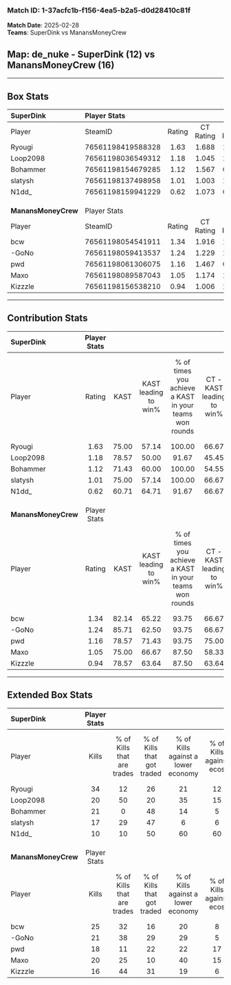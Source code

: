 ### Match ID: 1-37acfc1b-f156-4ea5-b2a5-d0d28410c81f  
**Match Date**: 2025-02-28  
**Teams**: SuperDink vs ManansMoneyCrew  

## **Map**: de_nuke - SuperDink (12) vs ManansMoneyCrew (16)  
---  

## Box Stats  

| **SuperDink**       | Player Stats      |        |           |          |       |       |       |         |        |      |     |
| :- | :- | :-: | :-: | :-: | :-: | :-: | :-: | :-: | :-: | :-: | :-: |
| Player              | SteamID           | Rating | CT Rating | T Rating | KAST  |  ADR  | Kills | Assists | Deaths | K/D  | HS% |
| Ryougi              | 76561198419588328 |  1.63  |   1.688   |  1.760   | 75.00 | 102.6 |  34   |    7    |   20   | 1.70 | 41  |
| Loop2098            | 76561198036549312 |  1.18  |   1.045   |  1.369   | 78.57 | 76.1  |  20   |    7    |   18   | 1.11 | 35  |
| Bohammer            | 76561198154679285 |  1.12  |   1.567   |  0.867   | 71.43 | 92.8  |  21   |    7    |   23   | 0.91 | 57  |
| slatysh             | 76561198137498958 |  1.01  |   1.003   |  1.124   | 75.00 | 67.9  |  17   |    6    |   19   | 0.89 | 41  |
| N1dd_               | 76561198159941229 |  0.62  |   1.073   |  0.363   | 60.71 | 54.4  |  10   |    8    |   21   | 0.48 | 30  |
|                     |                   |        |           |          |       |       |       |         |        |      |     |
|                     |                   |        |           |          |       |       |       |         |        |      |     |
|                     |                   |        |           |          |       |       |       |         |        |      |     |
| **ManansMoneyCrew** | Player Stats      |        |           |          |       |       |       |         |        |      |     |
| Player              | SteamID           | Rating | CT Rating | T Rating | KAST  |  ADR  | Kills | Assists | Deaths | K/D  | HS% |
| bcw                 | 76561198054541911 |  1.34  |   1.916   |  1.038   | 82.14 | 86.0  |  25   |    8    |   21   | 1.19 | 48  |
| -GoNo               | 76561198059413537 |  1.24  |   1.229   |  1.615   | 85.71 | 89.8  |  21   |    9    |   22   | 0.95 | 42  |
| pwd                 | 76561198061306075 |  1.16  |   1.467   |  0.871   | 78.57 | 80.0  |  18   |   10    |   17   | 1.06 | 44  |
| Maxo                | 76561198089587043 |  1.05  |   1.174   |  1.229   | 75.00 | 77.5  |  20   |    3    |   23   | 0.87 | 60  |
| Kizzzle             | 76561198156538210 |  0.94  |   1.006   |  1.294   | 78.57 | 55.3  |  16   |    5    |   20   | 0.80 | 37  |
---  

## Contribution Stats  

| **SuperDink**       | Player Stats |       |                      |                                                        |                           |                                                             |                          |                                                            |
| :- | :-: | :-: | :-: | :-: | :-: | :-: | :-: | :-: |
| Player              |    Rating    | KAST  | KAST leading to win% | % of times you achieve a KAST in your teams won rounds | CT - KAST leading to win% | CT - % of times you achieve a KAST in your teams won rounds | T - KAST leading to win% | T - % of times you achieve a KAST in your teams won rounds |
| Ryougi              |     1.63     | 75.00 |        57.14         |                         100.00                         |           66.67           |                           100.00                            |          50.00           |                           100.00                           |
| Loop2098            |     1.18     | 78.57 |        50.00         |                         91.67                          |           45.45           |                            83.33                            |          54.55           |                           100.00                           |
| Bohammer            |     1.12     | 71.43 |        60.00         |                         100.00                         |           54.55           |                           100.00                            |          66.67           |                           100.00                           |
| slatysh             |     1.01     | 75.00 |        57.14         |                         100.00                         |           66.67           |                           100.00                            |          50.00           |                           100.00                           |
| N1dd_               |     0.62     | 60.71 |        64.71         |                         91.67                          |           66.67           |                           100.00                            |          62.50           |                           83.33                            |
|                     |              |       |                      |                                                        |                           |                                                             |                          |                                                            |
|                     |              |       |                      |                                                        |                           |                                                             |                          |                                                            |
|                     |              |       |                      |                                                        |                           |                                                             |                          |                                                            |
| **ManansMoneyCrew** | Player Stats |       |                      |                                                        |                           |                                                             |                          |                                                            |
| Player              |    Rating    | KAST  | KAST leading to win% | % of times you achieve a KAST in your teams won rounds | CT - KAST leading to win% | CT - % of times you achieve a KAST in your teams won rounds | T - KAST leading to win% | T - % of times you achieve a KAST in your teams won rounds |
| bcw                 |     1.34     | 82.14 |        65.22         |                         93.75                          |           66.67           |                            88.89                            |          63.64           |                           100.00                           |
| -GoNo               |     1.24     | 85.71 |        62.50         |                         93.75                          |           66.67           |                            88.89                            |          58.33           |                           100.00                           |
| pwd                 |     1.16     | 78.57 |        71.43         |                         93.75                          |           75.00           |                           100.00                            |          66.67           |                           85.71                            |
| Maxo                |     1.05     | 75.00 |        66.67         |                         87.50                          |           58.33           |                            77.78                            |          77.78           |                           100.00                           |
| Kizzzle             |     0.94     | 78.57 |        63.64         |                         87.50                          |           63.64           |                            77.78                            |          63.64           |                           100.00                           |
---  

## Extended Box Stats  

| **SuperDink**       | Player Stats |                            |                            |                                    |                         |                              |                                 |        |                             |                                     |                          |                               |                            |
| :- | :-: | :-: | :-: | :-: | :-: | :-: | :-: | :-: | :-: | :-: | :-: | :-: | :-: |
| Player              |    Kills     | % of Kills that are trades | % of Kills that got traded | % of Kills against a lower economy | % of Kills against ecos | % of Kills that are flawless | % of Kills that are close duels | Deaths | % of Deaths that get traded | % of Deaths against a lower economy | % of Deaths against ecos | % of Deaths that are flawless | % of Deaths that are close |
| Ryougi              |      34      |             12             |             26             |                 21                 |           12            |              71              |                0                |   20   |             35              |                 15                  |            5             |              80               |             5              |
| Loop2098            |      20      |             50             |             20             |                 35                 |           15            |              50              |               10                |   18   |             11              |                 11                  |            0             |              72               |             11             |
| Bohammer            |      21      |             0              |             48             |                 14                 |            5            |              57              |                0                |   23   |             17              |                 17                  |            4             |              57               |             4              |
| slatysh             |      17      |             29             |             47             |                 6                  |            6            |              59              |                6                |   19   |             21              |                 16                  |            0             |              58               |             11             |
| N1dd_               |      10      |             10             |             50             |                 60                 |           60            |              70              |               10                |   21   |             19              |                 19                  |            10            |              43               |             5              |
|                     |              |                            |                            |                                    |                         |                              |                                 |        |                             |                                     |                          |                               |                            |
|                     |              |                            |                            |                                    |                         |                              |                                 |        |                             |                                     |                          |                               |                            |
|                     |              |                            |                            |                                    |                         |                              |                                 |        |                             |                                     |                          |                               |                            |
| **ManansMoneyCrew** | Player Stats |                            |                            |                                    |                         |                              |                                 |        |                             |                                     |                          |                               |                            |
| Player              |    Kills     | % of Kills that are trades | % of Kills that got traded | % of Kills against a lower economy | % of Kills against ecos | % of Kills that are flawless | % of Kills that are close duels | Deaths | % of Deaths that get traded | % of Deaths against a lower economy | % of Deaths against ecos | % of Deaths that are flawless | % of Deaths that are close |
| bcw                 |      25      |             32             |             16             |                 20                 |            8            |              68              |                0                |   21   |             43              |                 24                  |            10            |              71               |             0              |
| -GoNo               |      21      |             38             |             29             |                 29                 |            5            |              57              |               14                |   22   |             41              |                 18                  |            5             |              50               |             14             |
| pwd                 |      18      |             11             |             22             |                 22                 |           17            |              50              |                0                |   17   |             18              |                 18                  |            6             |              41               |             0              |
| Maxo                |      20      |             25             |             10             |                 40                 |           15            |              65              |               10                |   23   |             35              |                 13                  |            4             |              70               |             0              |
| Kizzzle             |      16      |             44             |             31             |                 19                 |            6            |              56              |               13                |   20   |             35              |                 25                  |            5             |              75               |             5              |
